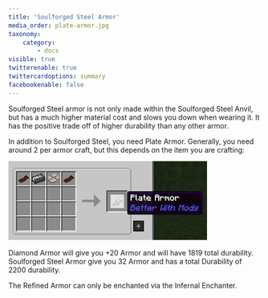 ```yaml
---
title: 'Soulforged Steel Armor'
media_order: plate-armor.jpg
taxonomy:
    category:
        - docs
visible: true
twitterenable: true
twittercardoptions: summary
facebookenable: false
---
```


Soulforged Steel armor is not only made within the Soulforged Steel Anvil, but has a much higher material cost and slows you down when wearing it. It has the positive trade off of higher durability than any other armor.

In addition to Soulforged Steel, you need Plate Armor. Generally, you need around 2 per armor craft, but this depends on the item you are crafting:

![](plate-armor.jpg)

Diamond Armor will give you +20 Armor and will have 1819 total durability. Soulforged Steel Armor give you 32 Armor and has a total Durability of 2200 durability.

The Refined Armor can only be enchanted via the Infernal Enchanter.
